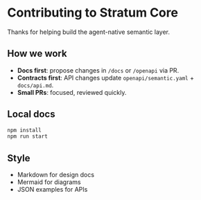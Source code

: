 # Contributing to Stratum Core

Thanks for helping build the agent-native semantic layer.

## How we work
- **Docs first**: propose changes in `/docs` or `/openapi` via PR.
- **Contracts first**: API changes update `openapi/semantic.yaml` + `docs/api.md`.
- **Small PRs**: focused, reviewed quickly.

## Local docs
```bash
npm install
npm run start
```

## Style
- Markdown for design docs
- Mermaid for diagrams
- JSON examples for APIs
